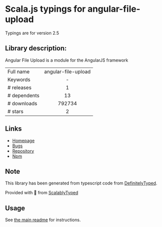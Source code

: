
# Scala.js typings for angular-file-upload

Typings are for version 2.5

## Library description:
Angular File Upload is a module for the AngularJS framework

|                    |                 |
| ------------------ | :-------------: |
| Full name          | angular-file-upload |
| Keywords           | - |
| # releases         | 1 |
| # dependents       | 13 |
| # downloads        | 792734 |
| # stars            | 2 |

## Links
- [Homepage](https://github.com/nervgh/angular-file-upload)
- [Bugs](https://github.com/nervgh/angular-file-upload/issues)
- [Repository](https://github.com/nervgh/angular-file-upload)
- [Npm](https://www.npmjs.com/package/angular-file-upload)
    


## Note
This library has been generated from typescript code from [DefinitelyTyped](https://definitelytyped.org).

Provided with :purple_heart: from [ScalablyTyped](https://github.com/oyvindberg/ScalablyTyped)

## Usage
See [the main readme](../../readme.md) for instructions.


